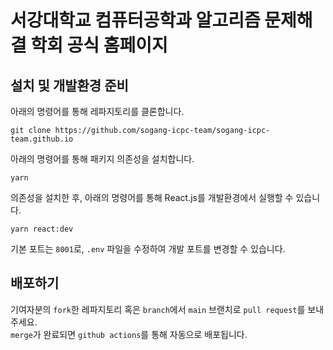 # 서강대학교 컴퓨터공학과 알고리즘 문제해결 학회 공식 홈페이지

## 설치 및 개발환경 준비

아래의 명령어를 통해 레파지토리를 클론합니다.

```shell
git clone https://github.com/sogang-icpc-team/sogang-icpc-team.github.io
```

아래의 명령어를 통해 패키지 의존성을 설치합니다.

```shell
yarn
```

의존성을 설치한 후, 아래의 명령어를 통해 React.js를 개발환경에서 실행할 수 있습니다.

```shell
yarn react:dev
```

기본 포트는 `8001`로, `.env` 파일을 수정하여 개발 포트를 변경할 수 있습니다.

## 배포하기

기여자분의 `fork`한 레파지토리 혹은 `branch`에서 `main` 브랜치로 `pull request`를 보내주세요.  
`merge`가 완료되면 `github actions`를 통해 자동으로 배포됩니다.
